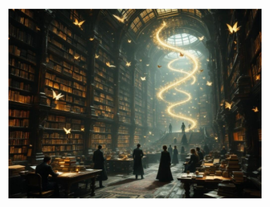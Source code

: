 ![An impossibly vast gothic library interior where books flutter like moths. Floating text and glowing knowledge streams spiral through the air. Victorian-era scholars amid shifting bookshelves that breathe and move. Lovecraftian horror meets magical library, with ethereal lighting and impossible architecture.](illustration_caption_2.jpeg)